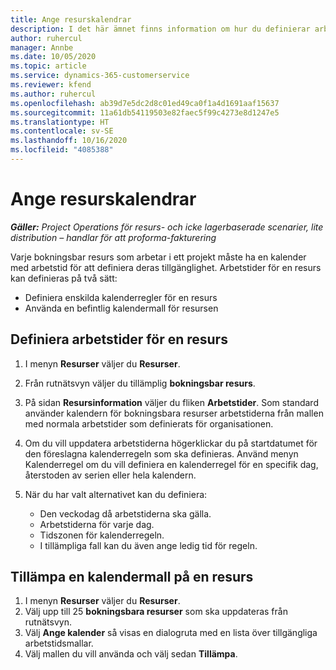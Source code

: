 ```yaml
---
title: Ange resurskalendrar
description: I det här ämnet finns information om hur du definierar arbetstidskalendrar för resurser i Project Operations.
author: ruhercul
manager: Annbe
ms.date: 10/05/2020
ms.topic: article
ms.service: dynamics-365-customerservice
ms.reviewer: kfend
ms.author: ruhercul
ms.openlocfilehash: ab39d7e5dc2d8c01ed49ca0f1a4d1691aaf15637
ms.sourcegitcommit: 11a61db54119503e82faec5f99c4273e8d1247e5
ms.translationtype: HT
ms.contentlocale: sv-SE
ms.lasthandoff: 10/16/2020
ms.locfileid: "4085388"
---
```

# <a name="define-resource-calendars"></a>Ange resurskalendrar

_**Gäller:** Project Operations för resurs- och icke lagerbaserade scenarier, lite distribution – handlar för att proforma-fakturering_

Varje bokningsbar resurs som arbetar i ett projekt måste ha en kalender med arbetstid för att definiera deras tillgänglighet. Arbetstider för en resurs kan definieras på två sätt: 

   - Definiera enskilda kalenderregler för en resurs
   - Använda en befintlig kalendermall för resursen

## <a name="define-a-resources-working-hours"></a>Definiera arbetstider för en resurs

1. I menyn **Resurser** väljer du **Resurser**.
2. Från rutnätsvyn väljer du tillämplig **bokningsbar resurs**.
3. På sidan **Resursinformation** väljer du fliken **Arbetstider**. Som standard använder kalendern för bokningsbara resurser arbetstiderna från mallen med normala arbetstider som definierats för organisationen.
4. Om du vill uppdatera arbetstiderna högerklickar du på startdatumet för den föreslagna kalenderregeln som ska definieras. Använd menyn Kalenderregel om du vill definiera en kalenderregel för en specifik dag, återstoden av serien eller hela kalendern.
5. När du har valt alternativet kan du definiera:

    - Den veckodag då arbetstiderna ska gälla.
    - Arbetstiderna för varje dag.
    - Tidszonen för kalenderregeln.
    - I tillämpliga fall kan du även ange ledig tid för regeln.

## <a name="applying-a-calendar-template-to-a-resource"></a>Tillämpa en kalendermall på en resurs

1. I menyn **Resurser** väljer du **Resurser**.
2. Välj upp till 25 **bokningsbara resurser** som ska uppdateras från rutnätsvyn.
3. Välj **Ange kalender** så visas en dialogruta med en lista över tillgängliga arbetstidsmallar.
4. Välj mallen du vill använda och välj sedan **Tillämpa**.
